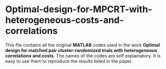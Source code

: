 # Optimal-design-for-MPCRT-with-heterogeneous-costs-and-correlations
This file contains all the original **MATLAB** codes used in the work **Optimal design for matched pair cluster-randomized trials with heterogeneous correlations and costs**. The names of the codes are self explainatory. It is easy to use them to reproduce the results listed in the paper.
